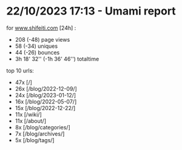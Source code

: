 # 22/10/2023 17:13 - Umami report
for www.shifeiti.com [24h] :

 - 208 (-48) page views
 - 58 (-34) uniques
 - 44 (-26) bounces
 - 3h 18' 32'' (-1h 36' 46'') totaltime


top 10 urls:
 - 47x [/]
 - 26x [/blog/2022-12-09/]
 - 24x [/blog/2023-01-12/]
 - 16x [/blog/2022-05-07/]
 - 15x [/blog/2022-12-22/]
 - 11x [/wiki/]
 - 11x [/about/]
 - 8x [/blog/categories/]
 - 7x [/blog/archives/]
 - 5x [/blog/tags/]


